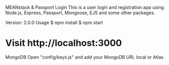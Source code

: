 
MEANstack & Passport Login
This is a user login and registration app using Node.js, Express, Passport, Mongoose, EJS and some other packages.

Version: 2.0.0
Usage
$ npm install
$ npm start

# Visit http://localhost:3000
MongoDB
Open "config/keys.js" and add your MongoDB URI, local or Atlas
